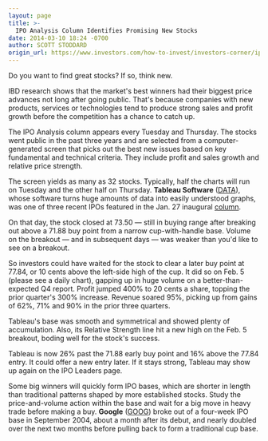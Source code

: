 ```yaml
---
layout: page
title: >-
  IPO Analysis Column Identifies Promising New Stocks
date: 2014-03-10 18:24 -0700
author: SCOTT STODDARD
origin_url: https://www.investors.com/how-to-invest/investors-corner/ipo-analysis-column-gives-heads-up-on-new-stocks/
---
```


Do you want to find great stocks? If so, think new.

IBD research shows that the market's best winners had their biggest price advances not long after going public. That's because companies with new products, services or technologies tend to produce strong sales and profit growth before the competition has a chance to catch up.

The IPO Analysis column appears every Tuesday and Thursday. The stocks went public in the past three years and are selected from a computer-generated screen that picks out the best new issues based on key fundamental and technical criteria. They include profit and sales growth and relative price strength.

The screen yields as many as 32 stocks. Typically, half the charts will run on Tuesday and the other half on Thursday. **Tableau Software** ([DATA](https://research.investors.com/quote.aspx?symbol=DATA)), whose software turns huge amounts of data into easily understood graphs, was one of three recent IPOs featured in the Jan. 27 inaugural [column](http://news.investors.com/investing-ipo-analysis/012714-687774-ipo-market-boasts-stocks-with-leadership-potential.htm).

On that day, the stock closed at 73.50 — still in buying range after breaking out above a 71.88 buy point from a narrow cup-with-handle base. Volume on the breakout — and in subsequent days — was weaker than you'd like to see on a breakout.

So investors could have waited for the stock to clear a later buy point at 77.84, or 10 cents above the left-side high of the cup. It did so on Feb. 5 (please see a daily chart), gapping up in huge volume on a better-than-expected Q4 report. Profit jumped 400% to 20 cents a share, topping the prior quarter's 300% increase. Revenue soared 95%, picking up from gains of 62%, 71% and 90% in the prior three quarters.

Tableau's base was smooth and symmetrical and showed plenty of accumulation. Also, its Relative Strength line hit a new high on the Feb. 5 breakout, boding well for the stock's success.

Tableau is now 26% past the 71.88 early buy point and 16% above the 77.84 entry. It could offer a new entry later. If it stays strong, Tableau may show up again on the IPO Leaders page.

Some big winners will quickly form IPO bases, which are shorter in length than traditional patterns shaped by more established stocks. Study the price-and-volume action within the base and wait for a big move in heavy trade before making a buy. **Google** ([GOOG](https://research.investors.com/quote.aspx?symbol=GOOG)) broke out of a four-week IPO base in September 2004, about a month after its debut, and nearly doubled over the next two months before pulling back to form a traditional cup base.
